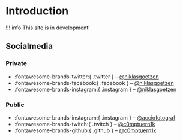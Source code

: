 # Introduction

!!! info
    This site is in development!

## Socialmedia

### Private

- :fontawesome-brands-twitter:{ .twitter } – [@niklasgoetzen](https://twitter.com/niklasgoetzen)
- :fontawesome-brands-facebook:{ .facebook } – [@niklasgoetzen](https://www.facebook.com/niklasgoetzen)
- :fontawesome-brands-instagram:{ .instagram } – [@niklasgoetzen](https://www.instagram.com/niklasgoetzen)

### Public

- :fontawesome-brands-instagram:{ .instagram } – [@acciofotograf](https://www.instagram.com/acciofotograf)
- :fontawesome-brands-twitch:{ .twitch } – [@c0mptuern1k](https://www.twitch.tv/c0mputern1k)
- :fontawesome-brands-github:{ .github } – [@c0mptuern1k](https://github.com/c0mputern1k)